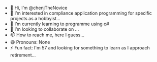 - 👋 Hi, I’m @chenjTheNovice
- 👀 I’m interested in compliance application programming for specific projects as a hobbyist...
- 🌱 I’m currently learning to programme using c#
- 💞️ I’m looking to collaborate on ...
- 📫 How to reach me, here I guess...
- 😄 Pronouns: None
- ⚡ Fun fact: I'm 57 and looking for something to learn as I approach retirement...

<!---
chenjTheNovice/chenjTheNovice is a ✨ special ✨ repository because its `README.md` (this file) appears on your GitHub profile.
You can click the Preview link to take a look at your changes.
--->
